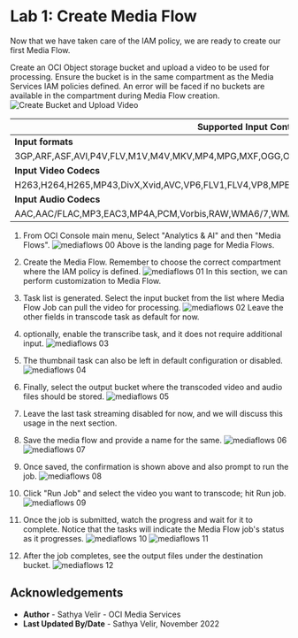 # Lab 1: Create Media Flow

Now that we have taken care of the IAM policy, we are ready to create our first Media Flow.

Create an OCI Object storage bucket and upload a video to be used for processing.
Ensure the bucket is in the same compartment as the Media Services IAM policies defined.
An error will be faced if no buckets are available in the compartment during  Media Flow creation.
    ![Create Bucket and Upload Video](images/bucket-error.png " ")

|**Supported Input Content**|
|---|
|**Input formats** |
|3GP,ARF,ASF,AVI,P4V,FLV,M1V,M4V,MKV,MP4,MPG,MXF,OGG,OGM,OGV,QT,RM,RMVB,WAV,WEBM,WMA,WMV|
|**Input Video Codecs**|
|H263,H264,H265,MP43,DivX,Xvid,AVC,VP6,FLV1,FLV4,VP8,MPEG-1/2,AVC/MJPG,MPEG-4,Theora,WMV2|
|**Input Audio Codecs**|
|AAC,AAC/FLAC,MP3,EAC3,MP4A,PCM,Vorbis,RAW,WMA6/7,WMA8|


1. From OCI Console main menu, Select "Analytics & AI" and then "Media Flows".
   ![mediaflows 00](images/navigate-mediaflow.png " ")
   Above is the landing page for Media Flows.
2. Create the Media Flow. Remember to choose the correct compartment where the IAM policy is defined.
  ![mediaflows 01](images/create-media-workflow.png " ")
In this section, we can perform customization to Media Flow. 

3. Task list is generated. Select the input bucket from the list where Media Flow Job can pull the video for processing. 
   ![mediaflows 02](images/task-list.png " ") 
Leave the other fields in transcode task as default for now.
4. optionally, enable the transcribe task, and it does not require additional input.
   ![mediaflows 03](images/transcribe-task.png " ") 
5. The thumbnail task can also be left in default configuration or disabled.
   ![mediaflows 04](images/thumbnail-task.png " ") 
6. Finally, select the output bucket where the transcoded video and audio files should be stored.
   ![mediaflows 05](images/output-bucket.png " ") 
7. Leave the last task streaming disabled for now, and we will discuss this usage in the next section.
8. Save the media flow and provide a name for the same.
    ![mediaflows 06](images/save-media-workflow.png " ") 
    ![mediaflows 07](images/save-media-workflow-name.png " ") 
9. Once saved, the confirmation is shown above and also prompt to run the job.
    ![mediaflows 08](images/run-job.png " ") 
10. Click "Run Job" and select the video you want to transcode; hit Run job.
    ![mediaflows 09](images/select-video-and-run-job.png " ") 
11. Once the job is submitted, watch the progress and wait for it to complete. Notice that the tasks will indicate the Media Flow job's status as it progresses. 
    ![mediaflows 10](images/job-submitted.png " ") 
    ![mediaflows 11](images/job-progress-tasks.png " ") 
12. After the job completes, see the output files under the destination bucket.
    ![mediaflows 12](images/media-workflow-job-complete.png " ") 

## Acknowledgements
- **Author** - Sathya Velir - OCI Media Services
- **Last Updated By/Date** - Sathya Velir, November 2022
